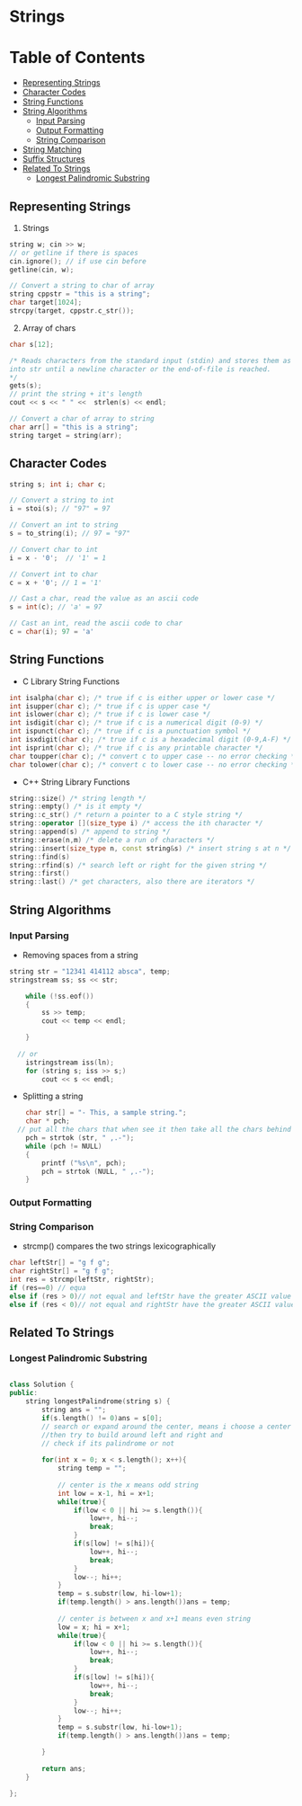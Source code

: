 # Strings

Table of Contents
================= 
- [Representing Strings](#representing-strings)
- [Character Codes](#character-codes)
- [String Functions](#string-functions) 
- [String Algorithms](#string-algorithms) 
  + [Input Parsing](#input-parsing)
  + [Output Formatting](#output-formatting)
  + [String Comparison](#string-comparison) 
- [String Matching](#string-matching)
- [Suffix Structures](#suffix-structures)
- [Related To Strings](#related-to-strings)
  + [Longest Palindromic Substring](#longest-palindromic-substring)	
   
## Representing Strings
1. Strings
```cpp
string w; cin >> w;
// or getline if there is spaces
cin.ignore(); // if use cin before
getline(cin, w);

// Convert a string to char of array
string cppstr = "this is a string";
char target[1024];
strcpy(target, cppstr.c_str());
```
2. Array of chars
```cpp
char s[12];

/* Reads characters from the standard input (stdin) and stores them as a C string 
into str until a newline character or the end-of-file is reached.
*/
gets(s);
// print the string + it's length
cout << s << " " <<  strlen(s) << endl; 

// Convert a char of array to string
char arr[] = "this is a string";
string target = string(arr);
```

## Character Codes
```cpp
string s; int i; char c;

// Convert a string to int
i = stoi(s); // "97" = 97

// Convert an int to string
s = to_string(i); // 97 = "97"

// Convert char to int
i = x - '0';  // '1' = 1

// Convert int to char
c = x + '0'; // 1 = '1'

// Cast a char, read the value as an ascii code
s = int(c); // 'a' = 97

// Cast an int, read the ascii code to char
c = char(i); 97 = 'a'
```
## String Functions
- C Library String Functions
```cpp
int isalpha(char c); /* true if c is either upper or lower case */
int isupper(char c); /* true if c is upper case */
int islower(char c); /* true if c is lower case */
int isdigit(char c); /* true if c is a numerical digit (0-9) */
int ispunct(char c); /* true if c is a punctuation symbol */
int isxdigit(char c); /* true if c is a hexadecimal digit (0-9,A-F) */
int isprint(char c); /* true if c is any printable character */
char toupper(char c); /* convert c to upper case -- no error checking */
char tolower(char c); /* convert c to lower case -- no error checking */
```
- C++ String Library Functions
```cpp
string::size() /* string length */
string::empty() /* is it empty */
string::c_str() /* return a pointer to a C style string */
string::operator [](size_type i) /* access the ith character */
string::append(s) /* append to string */
string::erase(n,m) /* delete a run of characters */
string::insert(size_type n, const string&s) /* insert string s at n */
string::find(s)
string::rfind(s) /* search left or right for the given string */
string::first()
string::last() /* get characters, also there are iterators */
```
## String Algorithms
### Input Parsing
- Removing spaces from a string
```cpp
string str = "12341 414112 absca", temp;
stringstream ss; ss << str;

	while (!ss.eof())
	{
		ss >> temp;
		cout << temp << endl;

	}
		
  // or
  	istringstream iss(ln);
	for (string s; iss >> s;)
	    cout << s << endl;
```
- Splitting a string
```cpp
	char str[] = "- This, a sample string.";
	char * pch;
  // put all the chars that when see it then take all the chars behind it
	pch = strtok (str, " ,.-");
	while (pch != NULL)
	{
		printf ("%s\n", pch);
		pch = strtok (NULL, " ,.-");
	}
```
### Output Formatting
### String Comparison
- strcmp() compares the two strings lexicographically
```cpp
char leftStr[] = "g f g";
char rightStr[] = "g f g";
int res = strcmp(leftStr, rightStr);
if (res==0) // equa
else if (res > 0)// not equal and leftStr have the greater ASCII value
else if (res < 0)// not equal and rightStr have the greater ASCII value
```

## Related To Strings
###  Longest Palindromic Substring
```cpp

class Solution {
public:
    string longestPalindrome(string s) {
        string ans = "";
        if(s.length() != 0)ans = s[0];
        // search or expand around the center, means i choose a center everytime
        //then try to build around left and right and 
        // check if its palindrome or not
        
        for(int x = 0; x < s.length(); x++){
            string temp = "";
            
            // center is the x means odd string
            int low = x-1, hi = x+1;
            while(true){
                if(low < 0 || hi >= s.length()){
                    low++, hi--;
                    break;
                }
                if(s[low] != s[hi]){
                    low++, hi--;
                    break;
                }
                low--; hi++;
            }
            temp = s.substr(low, hi-low+1);
            if(temp.length() > ans.length())ans = temp;
            
            // center is between x and x+1 means even string
            low = x; hi = x+1;
            while(true){
                if(low < 0 || hi >= s.length()){
                    low++, hi--;
                    break;
                }
                if(s[low] != s[hi]){
                    low++, hi--;
                    break;
                }
                low--; hi++;
            }
            temp = s.substr(low, hi-low+1);
            if(temp.length() > ans.length())ans = temp;

        }
        
        return ans;
    }

};
```
